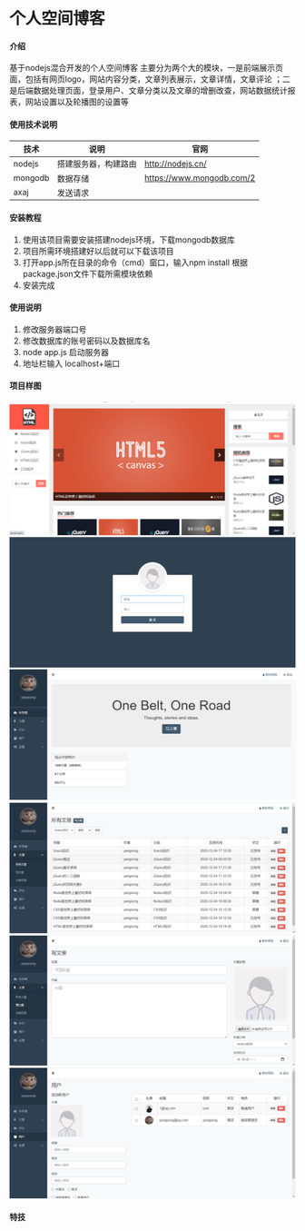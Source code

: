 # 个人空间博客

#### 介绍
基于nodejs混合开发的个人空间博客
主要分为两个大的模块，一是前端展示页面，包括有网页logo，网站内容分类，文章列表展示，文章详情，文章评论 ；二是后端数据处理页面，登录用户、文章分类以及文章的增删改查，网站数据统计报表，网站设置以及轮播图的设置等

#### 使用技术说明

| 技术    | 说明                 | 官网                      |
| ------- | -------------------- | ------------------------- |
| nodejs  | 搭建服务器，构建路由 | http://nodejs.cn/         |
| mongodb | 数据存储             | https://www.mongodb.com/2 |
| axaj    | 发送请求             |                           |




#### 安装教程

1.  使用该项目需要安装搭建nodejs环境，下载mongodb数据库
2.  项目所需环境搭建好以后就可以下载该项目
3.  打开app.js所在目录的命令（cmd）窗口，输入npm install 根据package.json文件下载所需模块依赖
4.  安装完成

#### 使用说明

1.  修改服务器端口号
2.  修改数据库的账号密码以及数据库名
3.  node app.js 启动服务器
4.  地址栏输入 localhost+端口

#### 项目样图

![1](https://github.com/15826353491/personZone/blob/main/examplePic/1.png)
![2](https://github.com/15826353491/personZone/blob/main/examplePic/2.png)
![3](https://github.com/15826353491/personZone/blob/main/examplePic/3.png)
![4](https://github.com/15826353491/personZone/blob/main/examplePic/4.png)
![5](https://github.com/15826353491/personZone/blob/main/examplePic/5.png)
![6](https://github.com/15826353491/personZone/blob/main/examplePic/6.png)




#### 特技

